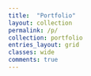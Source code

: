 ```yaml
---
title:  "Portfolio"
layout: collection
permalink: /p/
collection: portfolio
entries_layout: grid
classes: wide
comments: true
---
```

